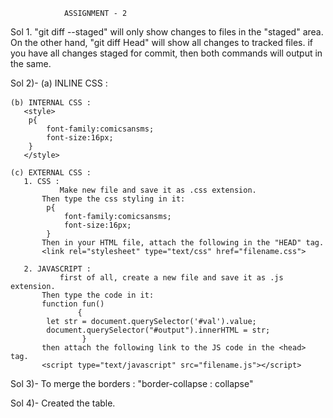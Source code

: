 				ASSIGNMENT - 2


Sol 1. "git diff --staged" will only show changes to files in the "staged" area. On the other hand, "git diff Head" will show all changes 
       to tracked files. if you have all changes staged for commit, then both commands will output in the same.


Sol 2)-
	(a) INLINE CSS :
	   <p style="font-family:comicsansms; font-size:16px;">

	(b) INTERNAL CSS :
	   <style>
		p{	
			font-family:comicsansms;
			font-size:16px;
		}
	   </style>
		
	(c) EXTERNAL CSS :
	   1. CSS :
 	       	   Make new file and save it as .css extension.
		   Then type the css styling in it:
			p{	
				font-family:comicsansms;
				font-size:16px;
			}
		   Then in your HTML file, attach the following in the "HEAD" tag.
		   <link rel="stylesheet" type="text/css" href="filename.css">

	   2. JAVASCRIPT :
 	       	   first of all, create a new file and save it as .js extension.
		   Then type the code in it:
		   function fun()
                   {
			let str = document.querySelector('#val').value;
			document.querySelector("#output").innerHTML = str;
                    }
		   then attach the following link to the JS code in the <head> tag.
		   <script type="text/javascript" src="filename.js"></script>

Sol 3)- To merge the borders : "border-collapse : collapse" 

Sol 4)- Created the table.
